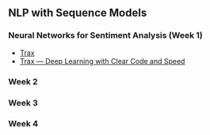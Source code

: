 ## NLP with Sequence Models

### Neural Networks for Sentiment Analysis (Week 1)

* [Trax](https://trax-ml.readthedocs.io/en/latest/notebooks/trax_intro.html#3.-Walkthrough)
* [Trax — Deep Learning with Clear Code and Speed](https://github.com/google/trax)

### Week 2

### Week 3

### Week 4
